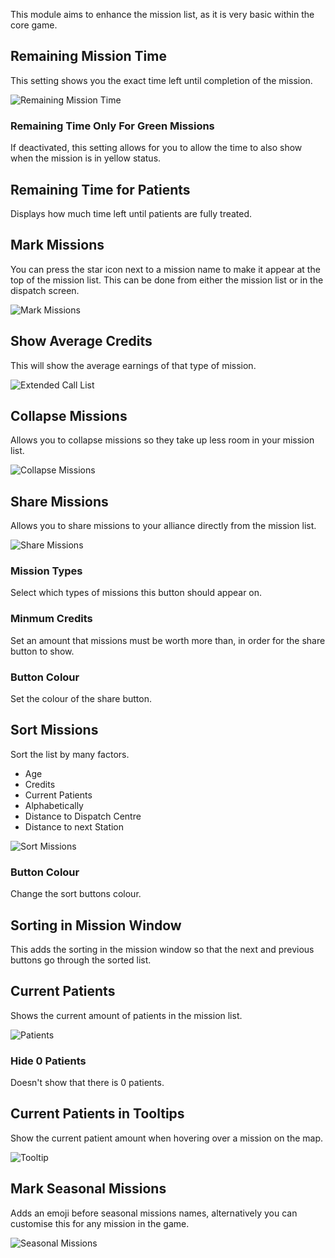 This module aims to enhance the mission list, as it is very basic within the core game.

## Remaining Mission Time

This setting shows you the exact time left until completion of the mission.

![Remaining Mission Time](./remainingTime.png)

### Remaining Time Only For Green Missions

If deactivated, this setting allows for you to allow the time to also show when the mission is in yellow status.

## Remaining Time for Patients

Displays how much time left until patients are fully treated.

## Mark Missions

You can press the star icon next to a mission name to make it appear at the top of the mission list. This can be done from either the mission list or in the dispatch screen.

![Mark Missions](./markMissions.png)

## Show Average Credits

This will show the average earnings of that type of mission.

![Extended Call List](./missionList.png)

## Collapse Missions

Allows you to collapse missions so they take up less room in your mission list.

![Collapse Missions](./collapseMissions.png)

## Share Missions

Allows you to share missions to your alliance directly from the mission list.

![Share Missions](./shareMissions.png)

### Mission Types

Select which types of missions this button should appear on.

### Minmum Credits

Set an amount that missions must be worth more than, in order for the share button to show.

### Button Colour

Set the colour of the share button.

## Sort Missions

Sort the list by many factors.

* Age
* Credits
* Current Patients
* Alphabetically
* Distance to Dispatch Centre
* Distance to next Station

![Sort Missions](./sortMissions.png)

### Button Colour

Change the sort buttons colour.

## Sorting in Mission Window

This adds the sorting in the mission window so that the next and previous buttons go through the sorted list.

## Current Patients

Shows the current amount of patients in the mission list.

![Patients](./patients.png)

### Hide 0 Patients

Doesn't show that there is 0 patients.

## Current Patients in Tooltips

Show the current patient amount when hovering over a mission on the map.

![Tooltip](./tooltip.png)

## Mark Seasonal Missions

Adds an emoji before seasonal missions names, alternatively you can customise this for any mission in the game.

![Seasonal Missions](./seasonal.png)

